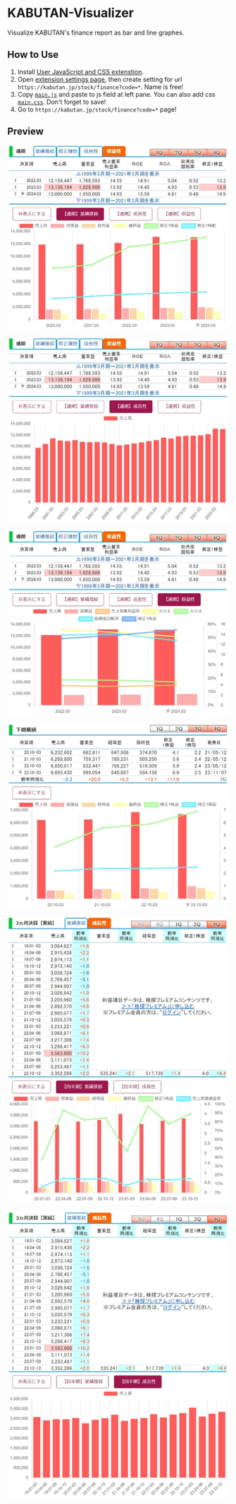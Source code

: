 # KABUTAN-Visualizer
Visualize KABUTAN's finance report as bar and line graphes.

## How to Use

1. Install [User JavaScript and CSS extenstion](https://chromewebstore.google.com/detail/user-javascript-and-css/nbhcbdghjpllgmfilhnhkllmkecfmpld?pli=1).
2. Open [extension settings page](extension://nbhcbdghjpllgmfilhnhkllmkecfmpld/options.html), then create setting for url `https://kabutan.jp/stock/finance?code=*`. Name is free!
3. Copy [`main.js`](./main.js) and paste to js field at left pane. You can also add css [`main.css`](./main.css). Don't forget to save!
4. Go to `https://kabutan.jp/stock/finance?code=*` page!

## Preview

![](images/year-result.jpeg)

![](images/year-growth.jpeg)

![](images/year-profit.jpeg)

![](images/half-result.jpeg)

![](images/quarter-result.jpeg)

![](images/quarter-growth.jpeg)
